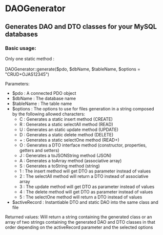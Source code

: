 # DAOGenerator
## Generates DAO and DTO classes for your MySQL databases
### Basic usage:<br>
Only one static method :<br>
<br>
DAOGenerator::generate($pdo, $dbName, $tableName, $options = "CRUD+OJAS12345")

Parameters: 
- $pdo : A connected PDO object
- $dbName : The database name
- $tableName : The table name
- $options : The options to use for files generation in a string composed by the following allowed characters:<br>
    * C : Generates a static insert method (CREATE)
    * R : Generates a static selectAll method (READ)
    * U : Generates an static update method (UPDATE)
    * D : Generates a static delete method (DELETE)
    * \+ : Generates a static selectOne method (READ+)
    * O : Generates a DTO interface method (constructor, properties, getters and setters)
    * J : Generates a toJSONString method (JSON)
    * A : Generates a toArray method (associative array)
    * S : Generates a toString method (string)
    * 1 : The insert method will get DTO as parameter instead of values
    * 2 : The selectAll method will return a DTO instead of associative array
    * 3 : The update method will get DTO as parameter instead of values
    * 4 : The delete method will get DTO as parameter instead of values
    * 5 : The selectOne method will return a DTO instead of values
- $activeRecord : Instantiable DTO and static DAO into the same class and file

Returned values:
Will return a string containing the generated class or an array of two strings containing the generated DAO and DTO classes in that order depending on the activeRecord parameter and the selected options